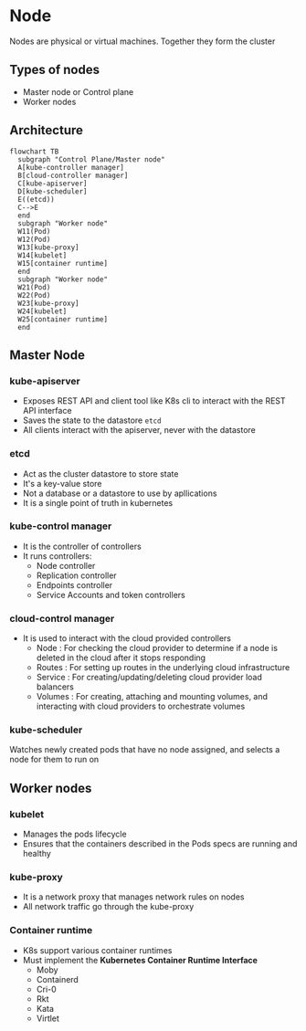# Node

Nodes are physical or virtual machines. Together they form the cluster

## Types of nodes
- Master node or Control plane
- Worker nodes

## Architecture
```mermaid
flowchart TB
  subgraph "Control Plane/Master node"
  A[kube-controller manager]
  B[cloud-controller manager]
  C[kube-apiserver]
  D[kube-scheduler]
  E((etcd))
  C-->E
  end
  subgraph "Worker node"
  W11(Pod)
  W12(Pod)
  W13[kube-proxy]
  W14[kubelet]
  W15[container runtime]
  end
  subgraph "Worker node"
  W21(Pod)
  W22(Pod)
  W23[kube-proxy]
  W24[kubelet]
  W25[container runtime]
  end
```

## Master Node

### kube-apiserver
- Exposes REST API and client tool like K8s cli to interact with the REST API interface
- Saves the state to the datastore ```etcd```
- All clients interact with the apiserver, never with the datastore

### etcd
- Act as the cluster datastore to store state
- It's a key-value store
- Not a database or a datastore to use by apllications
- It is a single point of truth in kubernetes

### kube-control manager
- It is the controller of controllers
- It runs controllers:
  - Node controller
  - Replication controller
  - Endpoints controller
  - Service Accounts and token controllers

### cloud-control manager
- It is used to interact with the cloud provided controllers
  - Node : For checking the cloud provider to determine if a node is deleted in the cloud after it stops responding
  - Routes : For setting up routes in the underlying cloud infrastructure
  - Service : For creating/updating/deleting cloud provider load balancers
  - Volumes : For creating, attaching and mounting volumes, and interacting with cloud providers to orchestrate volumes

### kube-scheduler
Watches newly created pods that have no node assigned, and selects a node for them to run on


## Worker nodes

### kubelet
- Manages the pods lifecycle
- Ensures that the containers described in the Pods specs are running and healthy

### kube-proxy
- It is a network proxy that manages network rules on nodes
- All network traffic go through the kube-proxy

### Container runtime
- K8s support various container runtimes
- Must implement the **Kubernetes Container Runtime Interface**
  * Moby
  * Containerd
  * Cri-0
  * Rkt
  * Kata
  * Virtlet
